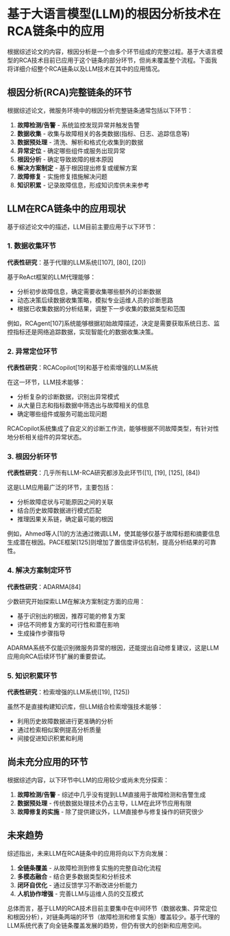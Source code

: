# 基于大语言模型(LLM)的根因分析技术在RCA链条中的应用

根据综述论文的内容，根因分析是一个由多个环节组成的完整过程。基于大语言模型的RCA技术目前已应用于这个链条的部分环节，但尚未覆盖整个流程。下面我将详细介绍整个RCA链条以及LLM技术在其中的应用情况。

## 根因分析(RCA)完整链条的环节

根据综述论文，微服务环境中的根因分析完整链条通常包括以下环节：

1. **故障检测/告警** - 系统监控发现异常并触发告警
2. **数据收集** - 收集与故障相关的各类数据(指标、日志、追踪信息等)
3. **数据预处理** - 清洗、解析和格式化收集到的数据
4. **异常定位** - 确定哪些组件或服务出现异常
5. **根因分析** - 确定导致故障的根本原因
6. **解决方案制定** - 基于根因提出修复或缓解方案
7. **故障修复** - 实施修复措施解决问题
8. **知识积累** - 记录故障信息，形成知识库供未来参考

## LLM在RCA链条中的应用现状

基于综述论文中的描述，LLM目前主要应用于以下环节：

### 1. 数据收集环节

**代表性研究**：基于代理的LLM系统([107], [80], [20])

基于ReAct框架的LLM代理能够：
- 分析初步故障信息，确定需要收集哪些额外的诊断数据
- 动态决策后续数据收集策略，模拟专业运维人员的诊断思路
- 根据已收集数据的分析结果，调整下一步收集的数据类型和范围

例如，RCAgent[107]系统能够根据初始故障描述，决定是需要获取系统日志、监控指标还是网络追踪数据，实现智能化的数据收集决策。

### 2. 异常定位环节

**代表性研究**：RCACopilot[19]和基于检索增强的LLM系统

在这一环节，LLM技术能够：
- 分析复杂的诊断数据，识别出异常模式
- 从大量日志和指标数据中筛选出与故障相关的信息
- 确定哪些组件或服务可能出现问题

RCACopilot系统集成了自定义的诊断工作流，能够根据不同故障类型，有针对性地分析相关组件的异常状态。

### 3. 根因分析环节

**代表性研究**：几乎所有LLM-RCA研究都涉及此环节([1], [19], [125], [84])

这是LLM应用最广泛的环节，主要包括：
- 分析故障症状与可能原因之间的关联
- 结合历史故障数据进行模式匹配
- 推理因果关系链，确定最可能的根因

例如，Ahmed等人[1]的方法通过微调LLM，使其能够仅基于故障标题和摘要信息生成潜在根因。PACE框架[125]则增加了置信度评估机制，提高分析结果的可靠性。

### 4. 解决方案制定环节

**代表性研究**：ADARMA[84]

少数研究开始探索LLM在解决方案制定方面的应用：
- 基于识别出的根因，推荐可能的修复方案
- 评估不同修复方案的可行性和潜在影响
- 生成操作步骤指导

ADARMA系统不仅能识别微服务异常的根因，还能提出自动修复建议，这是LLM应用向RCA后续环节扩展的重要尝试。

### 5. 知识积累环节

**代表性研究**：检索增强的LLM系统([19], [125])

虽然不是直接构建知识库，但LLM结合检索增强技术能够：
- 利用历史故障数据进行更准确的分析
- 通过检索相似案例提高分析质量
- 间接促进知识积累和利用

## 尚未充分应用的环节

根据综述内容，以下环节中LLM的应用较少或尚未充分探索：

1. **故障检测/告警** - 综述中几乎没有提到LLM直接用于故障检测和告警生成
2. **数据预处理** - 传统数据处理技术仍占主导，LLM在此环节应用有限
3. **故障修复的实施** - 除了提供建议外，LLM直接参与修复操作的研究很少

## 未来趋势

综述指出，未来LLM在RCA链条中的应用将向以下方向发展：

1. **全链条覆盖** - 从故障检测到修复实施的完整自动化流程
2. **多模态融合** - 结合更多数据类型和分析技术
3. **闭环自优化** - 通过反馈学习不断改进分析能力
4. **人机协作增强** - 完善LLM与运维人员的交互模式

总体而言，基于LLM的RCA技术目前主要集中在中间环节（数据收集、异常定位和根因分析），对链条两端的环节（故障检测和修复实施）覆盖较少。基于代理的LLM系统代表了向全链条覆盖发展的趋势，但仍有很大的创新和应用空间。